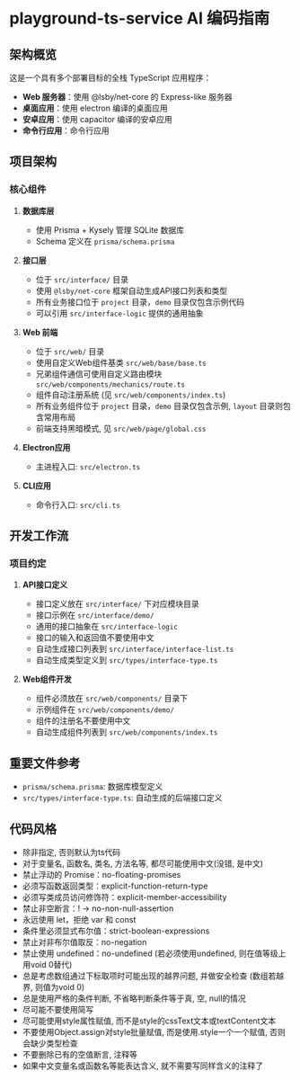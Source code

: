 # playground-ts-service AI 编码指南

## 架构概览

这是一个具有多个部署目标的全栈 TypeScript 应用程序：

- **Web 服务器**：使用 @lsby/net-core 的 Express-like 服务器
- **桌面应用**：使用 electron 编译的桌面应用
- **安卓应用**：使用 capacitor 编译的安卓应用
- **命令行应用**：命令行应用

## 项目架构

### 核心组件

1. **数据库层**
   - 使用 Prisma + Kysely 管理 SQLite 数据库
   - Schema 定义在 `prisma/schema.prisma`

2. **接口层**
   - 位于 `src/interface/` 目录
   - 使用 `@lsby/net-core` 框架自动生成API接口列表和类型
   - 所有业务接口位于 `project` 目录，`demo` 目录仅包含示例代码
   - 可以引用 `src/interface-logic` 提供的通用抽象

3. **Web 前端**
   - 位于 `src/web/` 目录
   - 使用自定义Web组件基类 `src/web/base/base.ts`
   - 兄弟组件通信可使用自定义路由模块 `src/web/components/mechanics/route.ts`
   - 组件自动注册系统 (见 `src/web/components/index.ts`)
   - 所有业务组件位于 `project` 目录，`demo` 目录仅包含示例, `layout` 目录则包含常用布局
   - 前端支持黑暗模式, 见 `src/web/page/global.css`

4. **Electron应用**
   - 主进程入口: `src/electron.ts`

5. **CLI应用**
   - 命令行入口: `src/cli.ts`

## 开发工作流

### 项目约定

1. **API接口定义**
   - 接口定义放在 `src/interface/` 下对应模块目录
   - 接口示例在 `src/interface/demo/`
   - 通用的接口抽象在 `src/interface-logic`
   - 接口的输入和返回值不要使用中文
   - 自动生成接口列表到 `src/interface/interface-list.ts`
   - 自动生成类型定义到 `src/types/interface-type.ts`

2. **Web组件开发**
   - 组件必须放在 `src/web/components/` 目录下
   - 示例组件在 `src/web/components/demo/`
   - 组件的注册名不要使用中文
   - 自动生成组件列表到 `src/web/components/index.ts`

## 重要文件参考

- `prisma/schema.prisma`: 数据库模型定义
- `src/types/interface-type.ts`: 自动生成的后端接口定义

## 代码风格

- 除非指定, 否则默认为ts代码
- 对于变量名, 函数名, 类名, 方法名等, 都尽可能使用中文(没错, 是中文)
- 禁止浮动的 Promise：no-floating-promises
- 必须写函数返回类型：explicit-function-return-type
- 必须写类成员访问修饰符：explicit-member-accessibility
- 禁止非空断言：! → no-non-null-assertion
- 永远使用 let，拒绝 var 和 const
- 条件里必须显式布尔值：strict-boolean-expressions
- 禁止对非布尔值取反：no-negation
- 禁止使用 undefined：no-undefined (若必须使用undefined, 则在值等级上用void 0替代)
- 总是考虑数组通过下标取项时可能出现的越界问题, 并做安全检查 (数组若越界, 则值为void 0)
- 总是使用严格的条件判断, 不省略判断条件等于真, 空, null的情况
- 尽可能不要使用简写
- 尽可能使用style属性赋值, 而不是style的cssText文本或textContent文本
- 不要使用Object.assign对style批量赋值, 而是使用.style一个一个赋值, 否则会缺少类型检查
- 不要删除已有的空值断言, 注释等
- 如果中文变量名或函数名等能表达含义, 就不需要写同样含义的注释了
